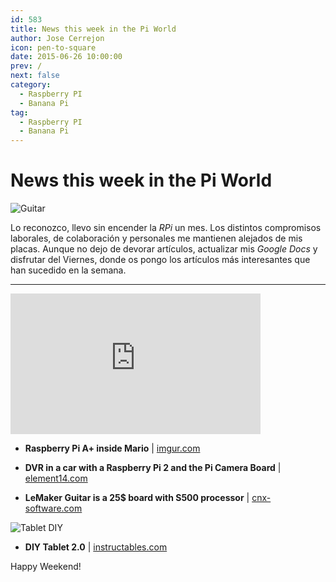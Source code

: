 ```yaml
---
id: 583
title: News this week in the Pi World
author: Jose Cerrejon
icon: pen-to-square
date: 2015-06-26 10:00:00
prev: /
next: false
category:
  - Raspberry PI
  - Banana Pi
tag:
  - Raspberry PI
  - Banana Pi
---
```


# News this week in the Pi World

![Guitar](/images/2015/06/guitar.jpg)

Lo reconozco, llevo sin encender la *RPi* un mes. Los distintos compromisos laborales, de colaboración y personales me mantienen alejados de mis placas. Aunque no dejo de devorar artículos, actualizar mis *Google Docs* y disfrutar del Viernes, donde os pongo los artículos más interesantes que han sucedido en la semana.

- - -
<iframe width="400" height="225" src="https://www.youtube.com/embed/T4He0Y7rit8?rel=0" frameborder="0" allowfullscreen></iframe>

* **Raspberry Pi A+ inside Mario** | [imgur.com](http://imgur.com/gallery/Dwz04)

* **DVR in a car with a Raspberry Pi 2 and the Pi Camera Board** | [element14.com](http://www.element14.com/community/community/raspberry-pi/raspberrypi_projects/blog/2015/06/23/the-secrets-of-the-pi-camera--car-dvr-system)

* **LeMaker Guitar is a 25$ board with S500 processor** | [cnx-software.com](http://www.cnx-software.com/2015/06/25/lemaker-guitar-is-a-25-single-board-computer-powered-by-actions-semi-s500-processor/)

![Tablet DIY](/images/2015/06/tablet_diy.jpg)

* **DIY Tablet 2.0** | [instructables.com](http://www.instructables.com/id/DIY-Tablet-20/?ALLSTEPS)

Happy Weekend!